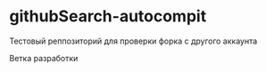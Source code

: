 # githubSearch-autocompit

Тестовый реппозиторий для проверки форка с другого аккаунта

Ветка разработки
